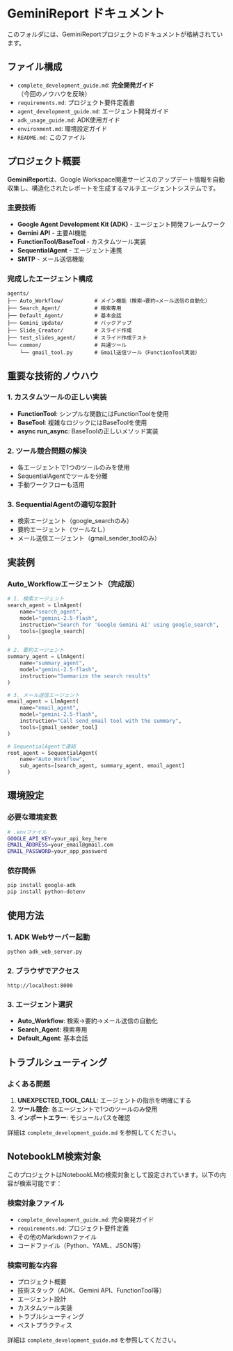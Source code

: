 # GeminiReport ドキュメント

このフォルダには、GeminiReportプロジェクトのドキュメントが格納されています。

## ファイル構成

- `complete_development_guide.md`: **完全開発ガイド**（今回のノウハウを反映）
- `requirements.md`: プロジェクト要件定義書
- `agent_development_guide.md`: エージェント開発ガイド
- `adk_usage_guide.md`: ADK使用ガイド
- `environment.md`: 環境設定ガイド
- `README.md`: このファイル

## プロジェクト概要

**GeminiReport**は、Google Workspace関連サービスのアップデート情報を自動収集し、構造化されたレポートを生成するマルチエージェントシステムです。

### 主要技術
- **Google Agent Development Kit (ADK)** - エージェント開発フレームワーク
- **Gemini API** - 主要AI機能
- **FunctionTool/BaseTool** - カスタムツール実装
- **SequentialAgent** - エージェント連携
- **SMTP** - メール送信機能

### 完成したエージェント構成
```
agents/
├── Auto_Workflow/          # メイン機能（検索→要約→メール送信の自動化）
├── Search_Agent/           # 検索専用
├── Default_Agent/          # 基本会話
├── Gemini_Update/          # バックアップ
├── Slide_Creator/          # スライド作成
├── test_slides_agent/      # スライド作成テスト
└── common/                 # 共通ツール
    └── gmail_tool.py       # Gmail送信ツール（FunctionTool実装）
```

## 重要な技術的ノウハウ

### 1. カスタムツールの正しい実装
- **FunctionTool**: シンプルな関数にはFunctionToolを使用
- **BaseTool**: 複雑なロジックにはBaseToolを使用
- **async run_async**: BaseToolの正しいメソッド実装

### 2. ツール競合問題の解決
- 各エージェントで1つのツールのみを使用
- SequentialAgentでツールを分離
- 手動ワークフローも活用

### 3. SequentialAgentの適切な設計
- 検索エージェント（google_searchのみ）
- 要約エージェント（ツールなし）
- メール送信エージェント（gmail_sender_toolのみ）

## 実装例

### Auto_Workflowエージェント（完成版）
```python
# 1. 検索エージェント
search_agent = LlmAgent(
    name="search_agent",
    model="gemini-2.5-flash",
    instruction="Search for 'Google Gemini AI' using google_search",
    tools=[google_search]
)

# 2. 要約エージェント
summary_agent = LlmAgent(
    name="summary_agent",
    model="gemini-2.5-flash",
    instruction="Summarize the search results"
)

# 3. メール送信エージェント
email_agent = LlmAgent(
    name="email_agent",
    model="gemini-2.5-flash",
    instruction="Call send_email tool with the summary",
    tools=[gmail_sender_tool]
)

# SequentialAgentで連結
root_agent = SequentialAgent(
    name="Auto_Workflow",
    sub_agents=[search_agent, summary_agent, email_agent]
)
```

## 環境設定

### 必要な環境変数
```bash
# .envファイル
GOOGLE_API_KEY=your_api_key_here
EMAIL_ADDRESS=your_email@gmail.com
EMAIL_PASSWORD=your_app_password
```

### 依存関係
```bash
pip install google-adk
pip install python-dotenv
```

## 使用方法

### 1. ADK Webサーバー起動
```bash
python adk_web_server.py
```

### 2. ブラウザでアクセス
```
http://localhost:8000
```

### 3. エージェント選択
- **Auto_Workflow**: 検索→要約→メール送信の自動化
- **Search_Agent**: 検索専用
- **Default_Agent**: 基本会話

## トラブルシューティング

### よくある問題
1. **UNEXPECTED_TOOL_CALL**: エージェントの指示を明確にする
2. **ツール競合**: 各エージェントで1つのツールのみ使用
3. **インポートエラー**: モジュールパスを確認

詳細は `complete_development_guide.md` を参照してください。

## NotebookLM検索対象

このプロジェクトはNotebookLMの検索対象として設定されています。以下の内容が検索可能です：

### 検索対象ファイル
- `complete_development_guide.md`: 完全開発ガイド
- `requirements.md`: プロジェクト要件定義
- その他のMarkdownファイル
- コードファイル（Python、YAML、JSON等）

### 検索可能な内容
- プロジェクト概要
- 技術スタック（ADK、Gemini API、FunctionTool等）
- エージェント設計
- カスタムツール実装
- トラブルシューティング
- ベストプラクティス

詳細は `complete_development_guide.md` を参照してください。